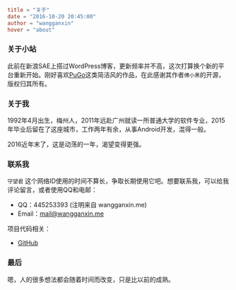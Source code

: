 ```toml

title = "关于"
date = "2016-10-20 20:45:00"
author = "wangganxin"
hover = "about"

```

### 关于小站
此前在新浪SAE上搭过WordPress博客，更新频率并不高，这次打算换个新的平台重新开始。刚好喜欢[PuGo](http://pugo.io)这类简洁风的作品，在此感谢其作者`傅小黑`的开源，版权归其所有。

### 关于我

1992年4月出生，梅州人，2011年远赴广州就读一所普通大学的软件专业，2015年毕业后留在了这座城市，工作两年有余，从事Android开发，混得一般。

2016近年末了，这是动荡的一年，渴望变得更强。

### 联系我
`守望君` 这个网络ID使用的时间不算长，争取长期使用它吧。想要联系我，可以给我评论留言，或者使用QQ和电邮：

- QQ：445253393 (注明来自 wangganxin.me)
- Email：mail@wangganxin.me

项目代码相关：

- [GitHub](https://github.com/WangGanxin)

### 最后

 嗯，人的很多想法都会随着时间而改变，只是比以前的成熟。

